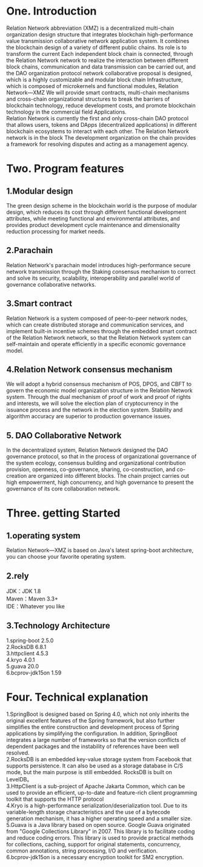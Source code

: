 <h1>One. Introduction</h1>

Relation Network abbreviation (XMZ) is a decentralized multi-chain organization design structure that integrates blockchain high-performance value transmission collaborative network application system. It combines the blockchain design of a variety of different public chains. Its role is to transform the current Each independent block chain is connected, through the Relation Network network to realize the interaction between different block chains, communication and data transmission can be carried out, and the DAO organization protocol network collaborative proposal is designed, which is a highly customizable and modular block chain Infrastructure, which is composed of microkernels and functional modules, Relation Network—XMZ We will provide smart contracts, multi-chain mechanisms and cross-chain organizational structures to break the barriers of blockchain technology, reduce development costs, and promote blockchain technology in the commercial field Applications.<br>
Relation Network is currently the first and only cross-chain DAO protocol that allows users, tokens and DApps (decentralized applications) in different blockchain ecosystems to interact with each other. The Relation Network network is in the block The development organization on the chain provides a framework for resolving disputes and acting as a management agency.
<h1>Two. Program features</h1>
<h2>1.Modular design</h2>
The green design scheme in the blockchain world is the purpose of modular design, which reduces its cost through different functional development attributes, while meeting functional and environmental attributes, and provides product development cycle maintenance and dimensionality reduction processing for market needs.
<h2>2.Parachain</h2>
Relation Network's parachain model introduces high-performance secure network transmission through the Staking consensus mechanism to correct and solve its security, scalability, interoperability and parallel world of governance collaborative networks.
<h2>3.Smart contract</h2>
Relation Network is a system composed of peer-to-peer network nodes, which can create distributed storage and communication services, and implement built-in incentive schemes through the embedded smart contract of the Relation Network network, so that the Relation Network system can self-maintain and operate efficiently in a specific economic governance model.
<h2>4.Relation Network consensus mechanism</h2>
We will adopt a hybrid consensus mechanism of POS, DPOS, and CBFT to govern the economic model organization structure in the Relation Network system. Through the dual mechanism of proof of work and proof of rights and interests, we will solve the election plan of cryptocurrency in the issuance process and the network in the election system. Stability and algorithm accuracy are superior to production governance issues.
<h2>5. DAO Collaborative Network</h2>
In the decentralized system, Relation Network designed the DAO governance protocol, so that in the process of organizational governance of the system ecology, consensus building and organizational contribution provision, openness, co-governance, sharing, co-construction, and co-creation are organized into different blocks. The chain project carries out high empowerment, high concurrency, and high governance to present the governance of its core collaboration network.
<h1>Three. getting Started</h1>
<h2>1.operating system</h2>
Relation Network—XMZ is based on Java's latest spring-boot architecture, you can choose your favorite operating system.
<h2>2.rely</h2>
JDK：JDK 1.8<br>
Maven：Maven 3.3+<br>
IDE：Whatever you like
<h2>3.Technology Architecture</h2>
1.spring-boot 2.5.0<br>
2.RocksDB 6.8.1<br>
3.httpclient 4.5.3<br>
4.kryo 4.0.1<br>
5.guava 20.0<br>
6.bcprov-jdk15on 1.59
<h1>Four. Technical explanation</h1>
1.SpringBoot is designed based on Spring 4.0, which not only inherits the original excellent features of the Spring framework, but also further simplifies the entire construction and development process of Spring applications by simplifying the configuration. In addition, SpringBoot integrates a large number of frameworks so that the version conflicts of dependent packages and the instability of references have been well resolved.<br>
2.RocksDB is an embedded key-value storage system from Facebook that supports persistence. It can also be used as a storage database in C/S mode, but the main purpose is still embedded. RocksDB is built on LevelDB。<br>
3.HttpClient is a sub-project of Apache Jakarta Common, which can be used to provide an efficient, up-to-date and feature-rich client programming toolkit that supports the HTTP protocol  <br>
4.Kryo is a high-performance serialization/deserialization tool. Due to its variable-length storage characteristics and the use of a bytecode generation mechanism, it has a higher operating speed and a smaller size.  <br>
5.Guava is a Java library based on open source. Google Guava originated from "Google Collections Library" in 2007. This library is to facilitate coding and reduce coding errors. This library is used to provide practical methods for collections, caching, support for original statements, concurrency, common annotations, string processing, I/O and verification.  <br>
6.bcprov-jdk15on is a necessary encryption toolkit for SM2 encryption.
